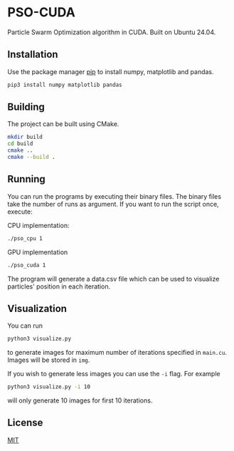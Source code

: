 # PSO-CUDA
 Particle Swarm Optimization algorithm in CUDA.
 Built on Ubuntu 24.04.

## Installation

Use the package manager [pip](https://pip.pypa.io/en/stable/) to install numpy, matplotlib and pandas.

```bash
pip3 install numpy matplotlib pandas
```

## Building

The project can be built using CMake.
```bash
mkdir build
cd build
cmake ..
cmake --build .
```

## Running
You can run the programs by executing their binary files. The binary files take the number of runs as argument. If you want to run the script once, execute:

CPU implementation:
```bash
./pso_cpu 1
```
GPU implementation
```bash
./pso_cuda 1
```
The program will generate a data.csv file which can be used to visualize particles' position in each iteration.

## Visualization

You can run
```bash
python3 visualize.py
```
to generate images for maximum number of iterations specified in `main.cu`. Images will be stored in `img`.

If you wish to generate less images you can use the `-i` flag. For example
```bash
python3 visualize.py -i 10
```
will only generate 10 images for first 10 iterations.

## License

[MIT](https://choosealicense.com/licenses/mit/)